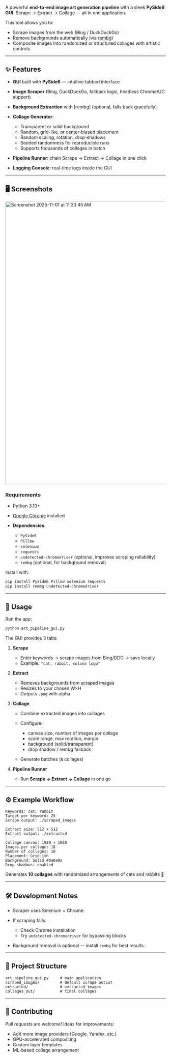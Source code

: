 A powerful **end-to-end image art generation pipeline** with a sleek **PySide6 GUI**.
Scrape → Extract → Collage — all in one application.

This tool allows you to:

* Scrape images from the web (Bing / DuckDuckGo)
* Remove backgrounds automatically (via [rembg](https://github.com/danielgatis/rembg))
* Composite images into randomized or structured collages with artistic controls

---

## ✨ Features

* **GUI** built with **PySide6** — intuitive tabbed interface
* **Image Scraper** (Bing, DuckDuckGo, fallback logic, headless Chrome/UC support)
* **Background Extraction** with [rembg] (optional, falls back gracefully)
* **Collage Generator**:

  * Transparent or solid background
  * Random, grid-like, or center-biased placement
  * Random scaling, rotation, drop-shadows
  * Seeded randomness for reproducible runs
  * Supports thousands of collages in batch
* **Pipeline Runner**: chain Scrape → Extract → Collage in one click
* **Logging Console**: real-time logs inside the GUI

---

## 🖥️ Screenshots
<img width="1389" height="890" alt="Screenshot 2025-11-01 at 11 33 45 AM" src="https://github.com/user-attachments/assets/80dffa99-5f64-4d24-9ef9-58e171fd9641" />


### Requirements

* Python 3.10+
* [Google Chrome](https://www.google.com/chrome/) installed
* **Dependencies**:

  * `PySide6`
  * `Pillow`
  * `selenium`
  * `requests`
  * `undetected-chromedriver` (optional, improves scraping reliability)
  * `rembg` (optional, for background removal)

Install with:

```bash
pip install PySide6 Pillow selenium requests
pip install rembg undetected-chromedriver
```

---

## 🚀 Usage

Run the app:

```bash
python art_pipeline_gui.py
```

The GUI provides 3 tabs:

1. **Scrape**

   * Enter keywords → scrape images from Bing/DDG → save locally
   * Example: `"cat, rabbit, solana logo"`

2. **Extract**

   * Removes backgrounds from scraped images
   * Resizes to your chosen W×H
   * Outputs `.png` with alpha

3. **Collage**

   * Combine extracted images into collages
   * Configure:

     * canvas size, number of images per collage
     * scale range, max rotation, margin
     * background (solid/transparent)
     * drop shadow / rembg fallback
   * Generate batches (`N` collages)

4. **Pipeline Runner**

   * Run **Scrape → Extract → Collage** in one go

---

## ⚙️ Example Workflow

```text
Keywords: cat, rabbit
Target per keyword: 25
Scrape output: ./scraped_images

Extract size: 512 × 512
Extract output: ./extracted

Collage canvas: 1920 × 1080
Images per collage: 18
Number of collages: 10
Placement: Grid-ish
Background: Solid #0a0a0a
Drop shadows: enabled
```

Generates **10 collages** with randomized arrangements of cats and rabbits 🌌

---

## 🛠 Development Notes

* Scraper uses Selenium + Chrome.
* If scraping fails:

  * Check Chrome installation
  * Try `undetected-chromedriver` for bypassing blocks
* Background removal is optional — install `rembg` for best results.

---

## 📂 Project Structure

```
art_pipeline_gui.py     # main application
scraped_images/         # default scrape output
extracted/              # extracted images
collages_out/           # final collages
```

---

## 🤝 Contributing

Pull requests are welcome!
Ideas for improvements:

* Add more image providers (Google, Yandex, etc.)
* GPU-accelerated compositing
* Custom layer templates
* ML-based collage arrangement




